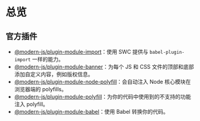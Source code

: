 # 总览

## 官方插件

* [@modern-js/plugin-module-import](./plugin-import.md)：使用 SWC 提供与 `babel-plugin-import` 一样的能力。
* [@modern-js/plugin-module-banner](./plugin-banner.md)：为每个 JS 和 CSS 文件的顶部和底部添加自定义内容，例如版权信息。
* [@modern-js/plugin-module-node-polyfill](./plugin-node-polyfill.mdx)：会自动注入 Node 核心模块在浏览器端的 polyfills。
* [@modern-js/plugin-module-polyfill](./plugin-polyfill.md)：为你的代码中使用到的不支持的功能注入 polyfill。
* [@modern-js/plugin-module-babel](./plugin-babel.md)：使用 Babel 转换你的代码。
